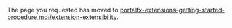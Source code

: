 
The page you requested has moved to [portalfx-extensions-getting-started-procedure.md#extension-extensibility](portalfx-extensions-getting-started-procedure.md#extension-extensibility). 
